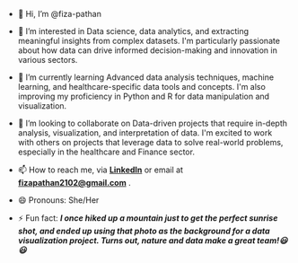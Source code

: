 - 👋 Hi, I’m @fiza-pathan
  
- 👀 I’m interested in Data science, data analytics, and extracting meaningful insights from complex datasets.
  I'm particularly passionate about how data can drive informed decision-making and innovation in various sectors.
  
- 🌱 I’m currently learning Advanced data analysis techniques, machine learning, and healthcare-specific data tools and concepts.
  I'm also improving my proficiency in Python and R for data manipulation and visualization.
  
- 🤝 I’m looking to collaborate on Data-driven projects that require in-depth analysis, visualization, and interpretation of data.
  I'm excited to work with others on projects that leverage data to solve real-world problems, especially in the healthcare and Finance sector.
  
- 📫 How to reach me, via **[LinkedIn](https://www.linkedin.com/in/fizapathan/)** or email at **fizapathan2102@gmail.com** .
  
- 😄 Pronouns: She/Her
  
- ⚡ Fun fact: ***I once hiked up a mountain just to get the perfect sunrise shot, and ended up using that photo as the background for a data visualization project.
  Turns out, nature and data make a great team!😃😃***


<!---
fiza-pathan/fiza-pathan is a ✨ special ✨ repository because its `README.md` (this file) appears on your GitHub profile.
You can click the Preview link to take a look at your changes.
--->
